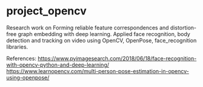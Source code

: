 # project_opencv
Research work on Forming reliable feature correspondences and distortion-free graph embedding with deep learning. Applied face recognition, body detection and tracking on video using OpenCV, OpenPose, face_recognition libraries. 

References:
https://www.pyimagesearch.com/2018/06/18/face-recognition-with-opencv-python-and-deep-learning/
https://www.learnopencv.com/multi-person-pose-estimation-in-opencv-using-openpose/

